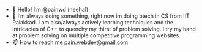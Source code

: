 - 👋 Hello! I’m @painwd (neehal)
- 👀 I’m always doing something, right now im doing btech in CS from IIT Palakkad. I am also/always actively learning techniques and the intricacies of C++ to quenchy my thirst of problem solving. I try my hand at problem solving on multiple competitive programming websites. 
- 📫 How to reach me pain.webdev@gmail.com
